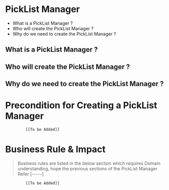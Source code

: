 # PickList  Manager

* What is a PickList  Manager ?
* Who will create the PickList  Manager ?
* Why do we need to create the PickList  Manager ? 

## What is a PickList  Manager ?

## Who will create the PickList  Manager ?

## Why do we need to create the PickList  Manager ?

# Precondition for Creating a PickList  Manager



             [[To be Added]]
 




# Business Rule & Impact 

> Business rules are listed in the below section which requires Domain understanding, hope the previous sections of the PickList  Manager Refer [-----]


             [[To be Added]]
 


